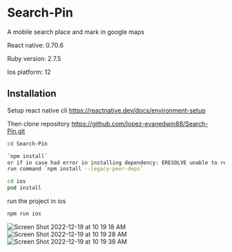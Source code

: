 # Search-Pin
A mobile search place and mark in google maps

React native: 0.70.6

Ruby version: 2.7.5

Ios platform: 12


## Installation
Setup react native cli https://reactnative.dev/docs/environment-setup

Then clone repository https://github.com/lopez-evanedwin88/Search-Pin.git

```sh
cd Search-Pin

`npm install`
or if in case had error in installing dependency: ERESOLVE unable to resolve dependency tree
run command `npm install --legacy-peer-deps`

cd ios
pod install
```

run the project in ios

```sh
npm run ios
```


![Screen Shot 2022-12-19 at 10 19 18 AM](https://user-images.githubusercontent.com/13072701/208336331-c18cbe3c-01ad-4ed2-afe3-0d7656fd6b82.png)
![Screen Shot 2022-12-19 at 10 19 28 AM](https://user-images.githubusercontent.com/13072701/208336337-2249ccb9-ffa6-42fb-a3d0-88643900c2d8.png)
![Screen Shot 2022-12-19 at 10 19 38 AM](https://user-images.githubusercontent.com/13072701/208336338-9314bedb-b9fe-4295-9602-0e6ebf806461.png)
